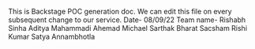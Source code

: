 
This is Backstage POC generation doc. We can edit this file on every subsequent change to our service.
Date- 08/09/22
Team name-
Rishabh Sinha
Aditya
Mahammadi 
Ahemad
Michael
Sarthak
Bharat
Sacsham
Rishi Kumar
Satya Annambhotla
